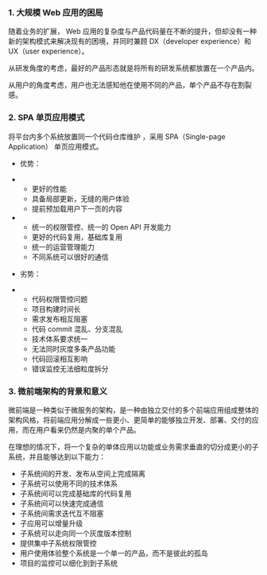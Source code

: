 ### 1. 大规模 Web 应用的困局

随着业务的扩展， Web 应用的复杂度与产品代码量在不断的提升，但却没有一种新的架构模式来解决现有的困境，并同时兼顾 DX（developer experience）和 UX（user experience）。

从研发角度的考虑，最好的产品形态就是将所有的研发系统都放置在一个产品内。

从用户的角度考虑，用户也无法感知他在使用不同的产品，单个产品不存在割裂感。

### 2. SPA 单页应用模式

将平台内多个系统放置同一个代码仓库维护 ，采用 SPA（Single-page Application） 单页应用模式。

- 优势：

- - 更好的性能
  - 具备局部更新，无缝的用户体验
  - 提前预加载用户下一页的内容

- - 统一的权限管控、统一的 Open API 开发能力
  - 更好的代码复用，基础库复用
  - 统一的运营管理能力
  - 不同系统可以很好的通信

- 劣势：

- - 代码权限管控问题
  - 项目构建时间长
  - 需求发布相互阻塞
  - 代码 commit 混乱、分支混乱
  - 技术体系要求统一
  - 无法同时灰度多条产品功能
  - 代码回滚相互影响
  - 错误监控无法细粒度拆分

### 3. 微前端架构的背景和意义

微前端是一种类似于微服务的架构，是一种由独立交付的多个前端应用组成整体的架构风格，将前端应用分解成一些更小、更简单的能够独立开发、部署、交付的应用，而在用户看来仍然是内聚的单个产品。

在理想的情况下，将一个复杂的单体应用以功能或业务需求垂直的切分成更小的子系统，并且能够达到以下能力：

- 子系统间的开发、发布从空间上完成隔离
- 子系统可以使用不同的技术体系
- 子系统间可以完成基础库的代码复用
- 子系统间可以快速完成通信
- 子系统间需求迭代互不阻塞
- 子应用可以增量升级
- 子系统可以走向同一个灰度版本控制
- 提供集中子系统权限管控
- 用户使用体验整个系统是一个单一的产品，而不是彼此的孤岛
- 项目的监控可以细化到到子系统

### 

